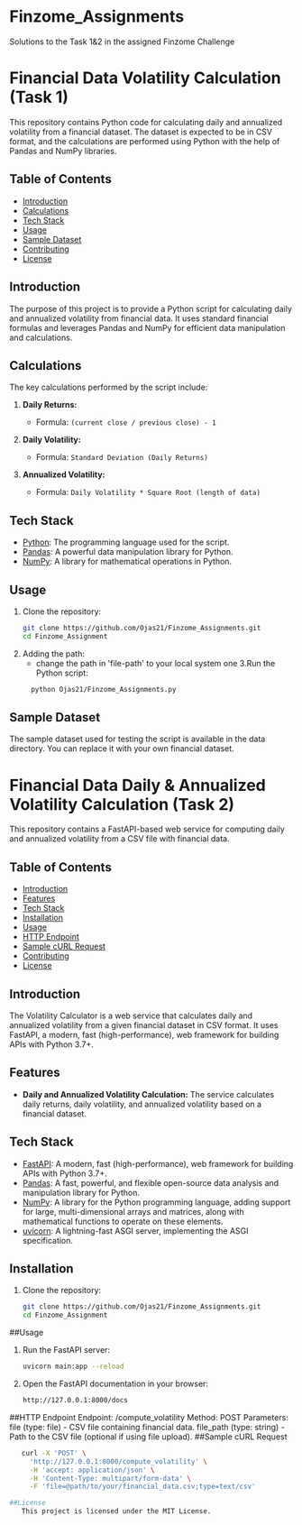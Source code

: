 # Finzome_Assignments
Solutions to the Task 1&amp;2 in the assigned Finzome Challenge

# Financial Data Volatility Calculation (Task 1)

This repository contains Python code for calculating daily and annualized volatility from a financial dataset. The dataset is expected to be in CSV format, and the calculations are performed using Python with the help of Pandas and NumPy libraries.

## Table of Contents
- [Introduction](#introduction)
- [Calculations](#calculations)
- [Tech Stack](#tech-stack)
- [Usage](#usage)
- [Sample Dataset](#sample-dataset)
- [Contributing](#contributing)
- [License](#license)

## Introduction

The purpose of this project is to provide a Python script for calculating daily and annualized volatility from financial data. It uses standard financial formulas and leverages Pandas and NumPy for efficient data manipulation and calculations.

## Calculations

The key calculations performed by the script include:

1. **Daily Returns:**
   - Formula: `(current close / previous close) - 1`

2. **Daily Volatility:**
   - Formula: `Standard Deviation (Daily Returns)`

3. **Annualized Volatility:**
   - Formula: `Daily Volatility * Square Root (length of data)`

## Tech Stack

- [Python](https://www.python.org/): The programming language used for the script.
- [Pandas](https://pandas.pydata.org/): A powerful data manipulation library for Python.
- [NumPy](https://numpy.org/): A library for mathematical operations in Python.

## Usage
1. Clone the repository:
   ```bash
   git clone https://github.com/Ojas21/Finzome_Assignments.git
   cd Finzome_Assignment
2. Adding the path:
   - change the path in 'file-path' to your local system one
3.Run the Python script:
   ```bash
     python Ojas21/Finzome_Assignments.py

## Sample Dataset
The sample dataset used for testing the script is available in the data directory. You can replace it with your own financial dataset.

# Financial Data Daily & Annualized Volatility Calculation (Task 2)

This repository contains a FastAPI-based web service for computing daily and annualized volatility from a CSV file with financial data.

## Table of Contents
- [Introduction](#introduction)
- [Features](#features)
- [Tech Stack](#tech-stack)
- [Installation](#installation)
- [Usage](#usage)
- [HTTP Endpoint](#http-endpoint)
- [Sample cURL Request](#sample-curl-request)
- [Contributing](#contributing)
- [License](#license)

## Introduction

The Volatility Calculator is a web service that calculates daily and annualized volatility from a given financial dataset in CSV format. It uses FastAPI, a modern, fast (high-performance), web framework for building APIs with Python 3.7+.

## Features

- **Daily and Annualized Volatility Calculation:** The service calculates daily returns, daily volatility, and annualized volatility based on a financial dataset.

## Tech Stack

- [FastAPI](https://fastapi.tiangolo.com/): A modern, fast (high-performance), web framework for building APIs with Python 3.7+.
- [Pandas](https://pandas.pydata.org/): A fast, powerful, and flexible open-source data analysis and manipulation library for Python.
- [NumPy](https://numpy.org/): A library for the Python programming language, adding support for large, multi-dimensional arrays and matrices, along with mathematical functions to operate on these elements.
- [uvicorn](https://www.uvicorn.org/): A lightning-fast ASGI server, implementing the ASGI specification.

## Installation

1. Clone the repository:
   ```bash
   git clone https://github.com/Ojas21/Finzome_Assignments.git
   cd Finzome_Assignment
##Usage
1. Run the FastAPI server:
   ```bash
   uvicorn main:app --reload
2. Open the FastAPI documentation in your browser:
    ```bash
   http://127.0.0.1:8000/docs

##HTTP Endpoint
   Endpoint: /compute_volatility
   Method: POST
   Parameters:
      file (type: file) - CSV file containing financial data.
      file_path (type: string) - Path to the CSV file (optional if using file upload).
##Sample cURL Request
```bash
   curl -X 'POST' \
     'http://127.0.0.1:8000/compute_volatility' \
     -H 'accept: application/json' \
     -H 'Content-Type: multipart/form-data' \
     -F 'file=@path/to/your/financial_data.csv;type=text/csv'

##License
   This project is licensed under the MIT License.


